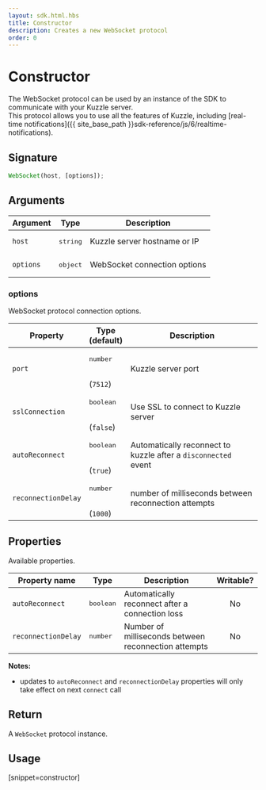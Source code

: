 ```yaml
---
layout: sdk.html.hbs
title: Constructor
description: Creates a new WebSocket protocol
order: 0
---
```


# Constructor

The WebSocket protocol can be used by an instance of the SDK to communicate with your Kuzzle server.  
This protocol allows you to use all the features of Kuzzle, including [real-time notifications]({{ site_base_path }}sdk-reference/js/6/realtime-notifications).

## Signature

```javascript
WebSocket(host, [options]);
```

## Arguments

| Argument   | Type               | Description                           |
| ---------- | ------------------ | ------------------------------------- |
| `host` | <pre>string</pre> | Kuzzle server hostname or IP |
| `options`  | <pre>object</pre> | WebSocket connection options       |

### options

WebSocket protocol connection options.

| Property              | Type<br/>(default)  | Description   |
| -------------- | --------- | ------------- |
| `port`         | <pre>number</pre><br/>(`7512`) | Kuzzle server port               | 
| `sslConnection`     | <pre>boolean</pre><br/>(`false`) | Use SSL to connect to Kuzzle server                    |   
| `autoReconnect`     | <pre>boolean</pre><br/>(`true`) | Automatically reconnect to kuzzle after a `disconnected` event      | 
| `reconnectionDelay` | <pre>number</pre><br/>(`1000`) | number of milliseconds between reconnection attempts               |  

## Properties

Available properties.

| Property name        | Type     | Description          | Writable? |
| -------------------- | -------- | --------------------------------------- | :-------: |
| `autoReconnect`      | <pre>boolean</pre> | Automatically reconnect after a connection loss    |    No     |
| `reconnectionDelay`  | <pre>number</pre>  | Number of milliseconds between reconnection attempts         |    No     |

**Notes:**

- updates to `autoReconnect` and `reconnectionDelay` properties will only take effect on next `connect` call

## Return

A `WebSocket` protocol instance.

## Usage

[snippet=constructor]
